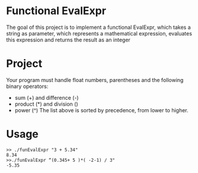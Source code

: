 # Functional EvalExpr
The goal of this project is to implement a functional EvalExpr, which takes a string as parameter, which represents a mathematical expression, evaluates this expression and
returns the result as an integer
# Project
Your program must handle float numbers, parentheses and the following binary operators:

* sum (+) and difference (-)
* product (*) and division (\)
* power (^)
The list above is sorted by precedence, from lower to higher.
# Usage
```
>> ./funEvalExpr "3 + 5.34"
8.34
>>./funEvalExpr “(0.345+ 5 )*( -2-1) / 3"
-5.35
```